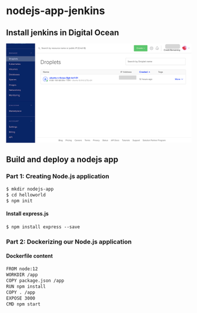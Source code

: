 # nodejs-app-jenkins

## Install jenkins in  Digital  Ocean

![](digi-ocean1.png)

## Build and  deploy a nodejs app

### Part 1: Creating Node.js application
```
$ mkdir nodejs-app
$ cd helloworld
$ npm init

```
#### Install express.js
```
$ npm install express --save
```

### Part 2: Dockerizing our Node.js application

#### Dockerfile content
```
FROM node:12
WORKDIR /app
COPY package.json /app
RUN npm install
COPY . /app
EXPOSE 3000
CMD npm start

```
